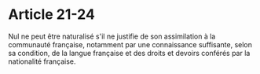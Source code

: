 # Article 21-24

Nul ne peut être naturalisé s'il ne justifie de son assimilation à la communauté française, notamment par une connaissance suffisante, selon sa condition, de la langue française et des droits et devoirs conférés par la nationalité française.